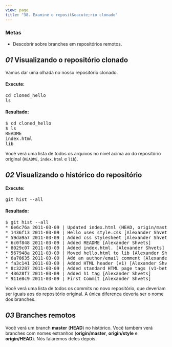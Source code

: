 ```yaml
---
view: page
title: "38. Examine o reposit&oacute;rio clonado"
---
```


<h3>Metas</h3>

<ul><li>Descobrir sobre branches em reposit&oacute;rios remotos.</li></ul>

<h2><em>01</em> Visualizando o reposit&oacute;rio clonado</h2>

<p>Vamos dar uma olhada no nosso reposit&oacute;rio clonado.</p>

<h4 class="h4-pre">Execute:</h4>

<pre class="instructions">cd cloned_hello
ls</pre>

<h4 class="h4-pre">Resultado:</h4>

<pre class="sample">$ cd cloned_hello
$ ls
README
index.html
lib</pre>

<p>Voc&ecirc; ver&aacute; uma lista de todos os arquivos no n&iacute;vel acima ao do reposit&oacute;rio original (<code>README</code>, <code>index.html</code> e <code>lib</code>).</p>

<h2><em>02</em> Visualizando o hist&oacute;rico do reposit&oacute;rio</h2>

<h4 class="h4-pre">Execute:</h4>
<pre class="instructions">git hist --all</pre>
<h4 class="h4-pre">Resultado:</h4>
<pre class="sample">$ git hist --all
* 6e6c76a 2011-03-09 | Updated index.html (HEAD, origin/master, origin/style, origin/HEAD, master) [Alexander Shvets]
* 1436f13 2011-03-09 | Hello uses style.css [Alexander Shvets]
* 59da9a7 2011-03-09 | Added css stylesheet [Alexander Shvets]
* 6c0f848 2011-03-09 | Added README [Alexander Shvets]
* 8029c07 2011-03-09 | Added index.html. [Alexander Shvets]
* 567948a 2011-03-09 | Moved hello.html to lib [Alexander Shvets]
* 6a78635 2011-03-09 | Add an author/email comment [Alexander Shvets]
* fa3c141 2011-03-09 | Added HTML header (v1) [Alexander Shvets]
* 8c32287 2011-03-09 | Added standard HTML page tags (v1-beta) [Alexander Shvets]
* 43628f7 2011-03-09 | Added h1 tag [Alexander Shvets]
* 911e8c9 2011-03-09 | First Commit [Alexander Shvets]</pre>

<p>Voc&ecirc; ver&aacute; uma lista de todos os commits no novo reposit&oacute;rio, que deveriam ser iguais aos do reposit&oacute;rio original. A &uacute;nica diferen&ccedil;a deveria ser o nome dos branches.</p>

<h2><em>03</em> Branches remotos</h2>

<p>Voc&ecirc; ver&aacute; um branch <strong>master</strong> (<strong><span class="caps">HEAD</span></strong>) no hist&oacute;rico. Voc&ecirc; tamb&eacute;m ver&aacute; branches com nomes estranhos (<strong>origin/master</strong>, <strong>origin/style</strong> e <strong>origin/<span class="caps">HEAD</span></strong>). N&oacute;s falaremos deles depois.</p>
